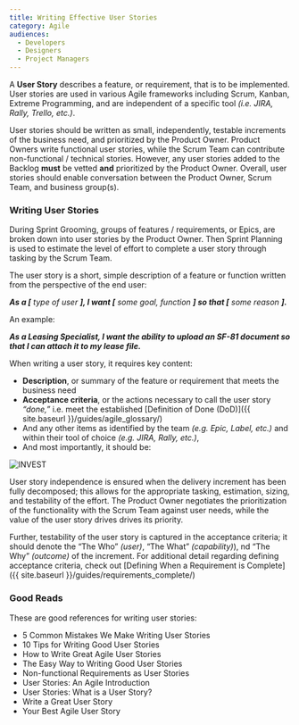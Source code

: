 ```yaml
---
title: Writing Effective User Stories
category: Agile
audiences:
  - Developers
  - Designers
  - Project Managers
---
```


A **User Story** describes a feature, or requirement, that is to be implemented. User stories are used in various Agile frameworks including Scrum, Kanban, Extreme Programming, and are independent of a specific tool _(i.e. JIRA, Rally, Trello, etc.)_. 

User stories should be written as small, independently, testable increments of the business need, and prioritized by the Product Owner. Product Owners write functional user stories, while the Scrum Team can contribute non-functional / technical stories. However, any user stories added to the Backlog **must** be vetted **and** prioritized by the Product Owner. Overall, user stories should enable conversation between the Product Owner, Scrum Team, and business group(s).

### Writing User Stories 
During Sprint Grooming, groups of features / requirements, or Epics, are broken down into user stories by the Product Owner. Then Sprint Planning is used to estimate the level of effort to complete a user story through tasking by the Scrum Team. 

The user story is a short, simple description of a feature or function written from the perspective of the end user:

_**As a [** type of user **], I want [** some goal, function **] so that [** some reason **].**_

An example:

**_As a Leasing Specialist, I want the ability to upload an SF-81 document so that I can attach it to my lease file._**

When writing a user story, it requires key content:
* **Description**, or summary of the feature or requirement that meets the business need
* **Acceptance criteria**, or the actions necessary to call the user story _“done,”_ i.e. meet the established [Definition of Done (DoD)]({{ site.baseurl }}/guides/agile_glossary/)
* And any other items as identified by the team _(e.g. Epic, Label, etc.)_ and within their tool of choice _(e.g. JIRA, Rally, etc.)_,
* And most importantly, it should be: 

<img src="{{ site.baseurl }}/img/guides/invest.png"
  alt="INVEST"
  class="guide-image guide-image-half">  

User story independence is ensured when the delivery increment has been fully decomposed; this allows for the appropriate tasking, estimation, sizing, and testability of the effort. The Product Owner negotiates the prioritization of the functionality with the Scrum Team against user needs, while the value of the user story drives drives its priority. 

Further, testability of the user story is captured in the acceptance criteria; it should denote the “The Who” _(user)_, “The What” _(capability)_), nd “The Why” _(outcome)_ of the increment. For additional detail regarding defining acceptance criteria, check out [Defining When a Requirement is Complete]({{ site.baseurl }}/guides/requirements_complete/)

### Good Reads
These are good references for writing user stories:  
* 5 Common Mistakes We Make Writing User Stories
* 10 Tips for Writing Good User Stories
* How to Write Great Agile User Stories
* The Easy Way to Writing Good User Stories
* Non-functional Requirements as User Stories
* User Stories: An Agile Introduction
* User Stories: What is a User Story?
* Write a Great User Story
* Your Best Agile User Story
